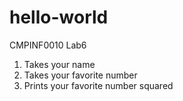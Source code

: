 # hello-world
CMPINF0010 Lab6

1. Takes your name
2. Takes your favorite number
3. Prints your favorite number squared
